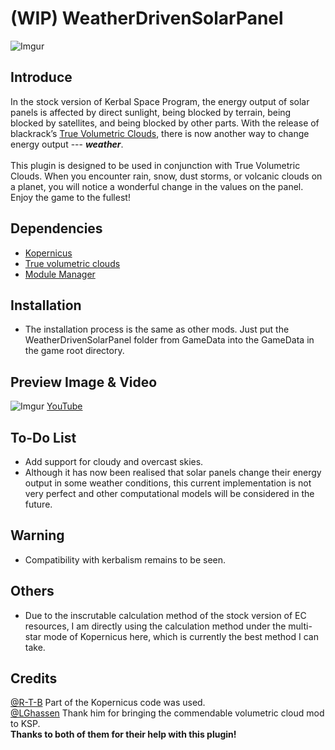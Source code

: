 # (WIP) WeatherDrivenSolarPanel

![Imgur](https://imgur.com/WoxMQ3K.jpg)

## Introduce

In the stock version of Kerbal Space Program, the energy output of solar panels is affected by direct sunlight, being blocked by terrain, being blocked by satellites, and being blocked by other parts. With the release of blackrack’s [True Volumetric Clouds](https://www.patreon.com/blackrack/posts), there is now another way to change energy output --- ***weather***. <br><br>This plugin is designed to be used in conjunction with True Volumetric Clouds. When you encounter rain, snow, dust storms, or volcanic clouds on a planet, you will notice a wonderful change in the values on the panel. Enjoy the game to the fullest!


## Dependencies

- [Kopernicus](https://github.com/Kopernicus/Kopernicus)
- [True volumetric clouds](https://www.patreon.com/blackrack/posts)
- [Module Manager](https://forum.kerbalspaceprogram.com/topic/50533-18x-112x-module-manager-423-july-03th-2023-fireworks-season/)

## Installation
- The installation process is the same as other mods. Just put the WeatherDrivenSolarPanel folder from GameData into the GameData in the game root directory. 


## Preview Image & Video
![Imgur](https://imgur.com/WsDzsv7.jpg)
[YouTube](https://youtu.be/IKnQO8X81A4?si=3_P_wxlH7WFWAL_2) 

## To-Do List
- Add support for cloudy and overcast skies.
- Although it has now been realised that solar panels change their energy output in some weather conditions, this current implementation is not very perfect and other computational models will be considered in the future.

## Warning
- Compatibility with kerbalism remains to be seen.

## Others
- Due to the inscrutable calculation method of the stock version of EC resources, I am directly using the calculation method under the multi-star mode of Kopernicus here, which is currently the best method I can take.

## Credits
[@R-T-B](https://github.com/R-T-B)      Part of the Kopernicus code was used.
<br>[@LGhassen](https://github.com/LGhassen)      Thank him for bringing the commendable volumetric cloud mod to KSP.
<br> **Thanks to both of them for their help with this plugin!**
